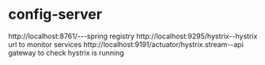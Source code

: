 # config-server

http://localhost:8761/---spring registry
http://localhost:9295/hystrix--hystrix url to monitor services
http://localhost:9191/actuator/hystrix.stream--api gateway to check hystrix is running
